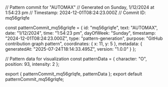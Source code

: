 // Pattern commit for "AUTOMAX"
// Generated on Sunday, 1/12/2024 at 1:54:23 pm
// Timestamp: 2024-12-01T08:24:23.000Z
// Commit ID: mq56grlqfe

const patternCommit_mq56grlqfe = {
  id: "mq56grlqfe",
  text: "AUTOMAX",
  date: "1/12/2024",
  time: "1:54:23 pm",
  dayOfWeek: "Sunday",
  timestamp: "2024-12-01T08:24:23.000Z",
  type: "pattern-generation",
  purpose: "GitHub contribution graph pattern",
  coordinates: {
    x: 11,
    y: 5
  },
  metadata: {
    generatedAt: "2025-07-24T18:14:33.495Z",
    version: "1.0.0"
  }
};

// Pattern data for visualization
const patternData = {
  character: "O",
  position: 93,
  intensity: 2
};

export { patternCommit_mq56grlqfe, patternData };
export default patternCommit_mq56grlqfe;
